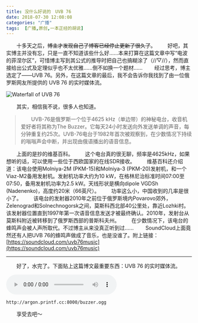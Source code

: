 ```yaml
---
title: 没什么好说的　UVB 76
date: 2018-07-30 12:08:08
categories: "广播"
tags:  [广播,原创,一本正经的胡说]
---
```

　　十多天之后，~~博主才发现自己了博客已经停止更新了很久了~~。
　　好吧，其实博主并没有忘，只是一直不知道该些什么好......本来打算在这篇文章中写“电波的菲涅尔区”，可惜博主写到其公式的推导时把自己也搞糊涂了（//▽//），然而直接给出公式及定理似乎也不太优雅......倒不如换一个题材......
　　经过思考，博主选定了——UVB 76。另外，在这篇文章的最后，我不会告诉你我找到了由一位俄罗斯网友所提供的 UVB 76 的实时媒体流。

![Waterfall of UVB 76](https://cdn-image.ibcl.us/UVB-76_20180730/1.png "Waterfall of UVB 76")

<!--more-->

　　其实，相信我不说，很多人也知道。
> 　　UVB-76是俄罗斯一个位于4625 kHz（单边带）的神秘电台，收音机爱好者将其称为The Buzzer。它每天24小时发送向外发送单调的声音，每分钟重复约25次。UVB-76电台于1982年首次被观察到，在少数情况下持续的嗡嗡声会中断，并出现由俄语播出的语音信息。

　　上面的是抄的维基百科。
　　这个电台真的很无聊，频率是4625kHz，如果想听的话，可以使用一些位于西欧国家的在线SDR接收。
　　维基百科还介绍道：该电台使用Molniya-2M (PKM-15)和Molniya-3 (PKM-20)发射机，和一个Viaz-M2备用发射机。发射机功率大约为10 kW，在格林尼治标准时间07:00至07:50，备用发射机功率为2.5 kW。天线形状是横向dipole VGDSh (Nadenenko)，高度约20米（66英尺）。
　　功率这么小，中国收到的几率是很小了。
　　该电台的发射器2010年之前位于俄罗斯境内Povarovo郊外，Zelenograd和Solnechnogorsk之间，莫斯科西北部40公里处，靠近Lozhki村。该发射器位置直到1997年第一次语音信息发送才被最终确认。2010年，发射台从莫斯科附近被转移到了俄罗斯西部的普斯科夫州。
　　在少数情况下，该电台的蜂鸣声会被人声所取代。不过博主从来没真正听到过......
　　SoundCloud上面竟然还有人把UVB 76的蜂鸣声做成了音乐，也是没谁了。附上链接：[https://soundcloud.com/uvb76music](https://soundcloud.com/uvb76music)

---

　　好了，水完了。下面贴上这篇博文最重要东西：UVB 76 的实时媒体流。

<audio src="http://argon.printf.cc:8000/buzzer.ogg" controls="controls"></audio>

`http://argon.printf.cc:8000/buzzer.ogg`

　　享受去吧～